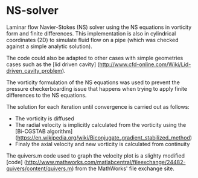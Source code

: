 # NS-solver
Laminar flow Navier-Stokes (NS) solver using the NS equations in vorticity form and finite differences.
This implementation is also in cylindrical coordinates (2D) to simulate fluid flow on a pipe 
(which was checked against a simple analytic solution).

The code could also be adapted to other cases with simple geometries cases such as the [lid driven cavity]
(http://www.cfd-online.com/Wiki/Lid-driven_cavity_problem).

The vorticity formulation of the NS equations was used to prevent the pressure checkerboarding issue that happens
when trying to apply finite differences to the NS equations.

The solution for each iteration until convergence is carried out as follows:
* The vorticity is diffused
* The radial velocity is implicitly calculated from the vorticity using the [Bi-CGSTAB algorithm]
(https://en.wikipedia.org/wiki/Biconjugate_gradient_stabilized_method)
* Finaly the axial velocity and new vorticity is calculated from continuity

The quivers.m code used to graph the velocity plot is a slighty modified [code] (http://www.mathworks.com/matlabcentral/fileexchange/24482-quivers/content/quivers.m) from the MathWorks' file exchange site.
